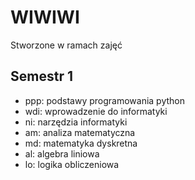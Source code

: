 # WIWIWI
Stworzone w ramach zajęć

## Semestr 1
- ppp: podstawy programowania python
- wdi: wprowadzenie do informatyki
- ni: narzędzia informatyki
- am: analiza matematyczna
- md: matematyka dyskretna
- al: algebra liniowa
- lo: logika obliczeniowa
